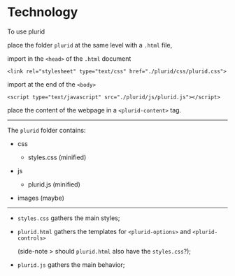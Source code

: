 <link rel="stylesheet" type="text/css" href="style.css">

# Technology


To use plurid

place the folder `plurid` at the same level with a `.html` file,

import in the `<head>` of the `.html` document

    <link rel="stylesheet" type="text/css" href="./plurid/css/plurid.css">

import at the end of the `<body>`

    <script type="text/javascript" src="./plurid/js/plurid.js"></script>

place the content of the webpage in a `<plurid-content>` tag.


---


The `plurid` folder contains:
+ css
    + styles.css (minified)


+ js
    + plurid.js (minified)


+ images (maybe)


---


+ `styles.css` gathers the main styles;


+ `plurid.html` gathers the templates for `<plurid-options>` and `<plurid-controls>`

    (side-note > should `plurid.html` also have the `styles.css`?);


+ `plurid.js` gathers the main behavior;
